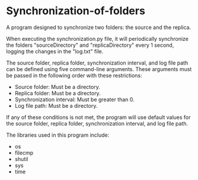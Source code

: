 # Synchronization-of-folders
A program designed to synchronize two folders: the source and the replica.

When executing the synchronization.py file, it will periodically synchronize the folders "sourceDirectory" and "replicaDirectory" every 1 second, logging the changes in the "log.txt" file.

The source folder, replica folder, synchronization interval, and log file path can be defined using five command-line arguments. These arguments must be passed in the following order with these restrictions:

- Source folder: Must be a directory.
- Replica folder: Must be a directory.
- Synchronization interval: Must be greater than 0.
- Log file path: Must be a directory.

If any of these conditions is not met, the program will use default values for the source folder, replica folder, synchronization interval, and log file path.

The libraries used in this program include:
- os
- filecmp
- shutil
- sys
- time

